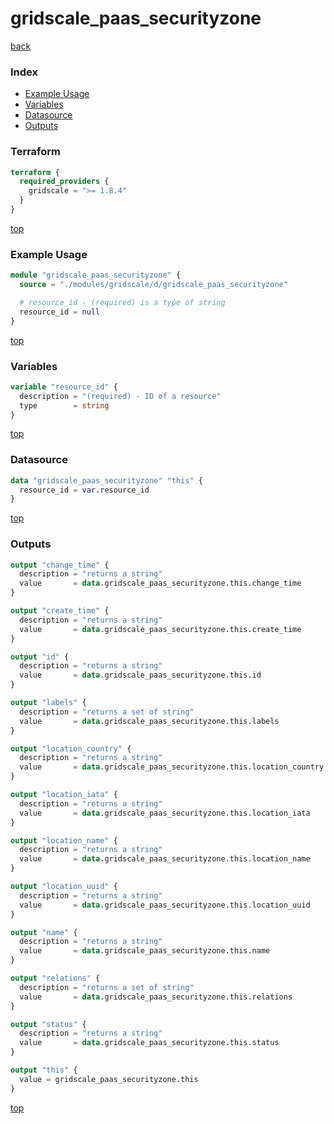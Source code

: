 # gridscale_paas_securityzone

[back](../gridscale.md)

### Index

- [Example Usage](#example-usage)
- [Variables](#variables)
- [Datasource](#datasource)
- [Outputs](#outputs)

### Terraform

```terraform
terraform {
  required_providers {
    gridscale = ">= 1.8.4"
  }
}
```

[top](#index)

### Example Usage

```terraform
module "gridscale_paas_securityzone" {
  source = "./modules/gridscale/d/gridscale_paas_securityzone"

  # resource_id - (required) is a type of string
  resource_id = null
}
```

[top](#index)

### Variables

```terraform
variable "resource_id" {
  description = "(required) - ID of a resource"
  type        = string
}
```

[top](#index)

### Datasource

```terraform
data "gridscale_paas_securityzone" "this" {
  resource_id = var.resource_id
}
```

[top](#index)

### Outputs

```terraform
output "change_time" {
  description = "returns a string"
  value       = data.gridscale_paas_securityzone.this.change_time
}

output "create_time" {
  description = "returns a string"
  value       = data.gridscale_paas_securityzone.this.create_time
}

output "id" {
  description = "returns a string"
  value       = data.gridscale_paas_securityzone.this.id
}

output "labels" {
  description = "returns a set of string"
  value       = data.gridscale_paas_securityzone.this.labels
}

output "location_country" {
  description = "returns a string"
  value       = data.gridscale_paas_securityzone.this.location_country
}

output "location_iata" {
  description = "returns a string"
  value       = data.gridscale_paas_securityzone.this.location_iata
}

output "location_name" {
  description = "returns a string"
  value       = data.gridscale_paas_securityzone.this.location_name
}

output "location_uuid" {
  description = "returns a string"
  value       = data.gridscale_paas_securityzone.this.location_uuid
}

output "name" {
  description = "returns a string"
  value       = data.gridscale_paas_securityzone.this.name
}

output "relations" {
  description = "returns a set of string"
  value       = data.gridscale_paas_securityzone.this.relations
}

output "status" {
  description = "returns a string"
  value       = data.gridscale_paas_securityzone.this.status
}

output "this" {
  value = gridscale_paas_securityzone.this
}
```

[top](#index)